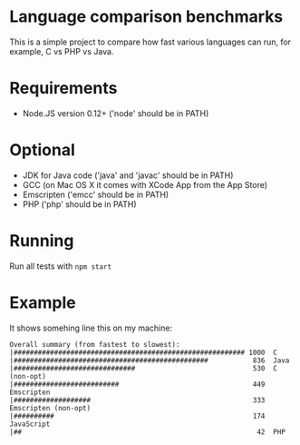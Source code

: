 # Language comparison benchmarks

This is a simple project to compare how fast various languages can run, for example, C vs PHP vs Java.

# Requirements

* Node.JS version 0.12+ ('node' should be in PATH)

# Optional

* JDK for Java code ('java' and 'javac' should be in PATH)
* GCC (on Mac OS X it comes with XCode App from the App Store)
* Emscripten ('emcc' should be in PATH)
* PHP ('php' should be in PATH)

# Running

Run all tests with `npm start`

# Example

It shows somehing line this on my machine:

```
Overall summary (from fastest to slowest):
|######################################################### 1000  C
|################################################           836  Java
|##############################                             530  C (non-opt)
|##########################                                 449  Emscripten
|###################                                        333  Emscripten (non-opt)
|##########                                                 174  JavaScript
|##                                                          42  PHP
```
